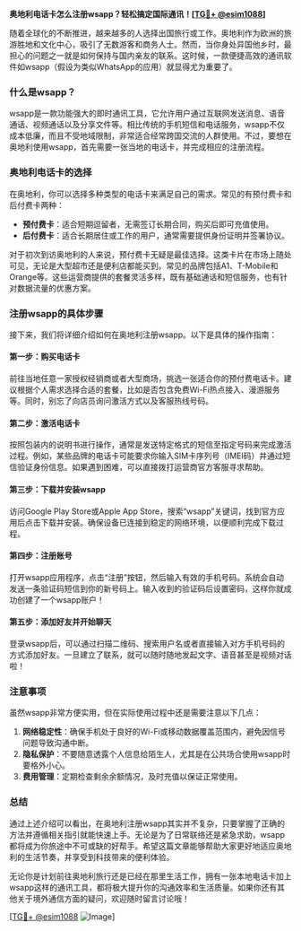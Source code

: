 **奥地利电话卡怎么注册wsapp？轻松搞定国际通讯！[[TG💪+ @esim1088](https://t.me/s/esim1088)]**

随着全球化的不断推进，越来越多的人选择出国旅行或工作。奥地利作为欧洲的旅游胜地和文化中心，吸引了无数游客和商务人士。然而，当你身处异国他乡时，最担心的问题之一就是如何保持与国内亲友的联系。这时候，一款便捷高效的通讯软件如wsapp（假设为类似WhatsApp的应用）就显得尤为重要了。

### 什么是wsapp？

wsapp是一款功能强大的即时通讯工具，它允许用户通过互联网发送消息、语音通话、视频通话以及分享文件等。相比传统的手机短信和电话服务，wsapp不仅成本低廉，而且不受地域限制，非常适合经常跨国交流的人群使用。不过，要想在奥地利使用wsapp，首先需要一张当地的电话卡，并完成相应的注册流程。

### 奥地利电话卡的选择

在奥地利，你可以选择多种类型的电话卡来满足自己的需求。常见的有预付费卡和后付费卡两种：

- **预付费卡**：适合短期逗留者，无需签订长期合同，购买后即可充值使用。
- **后付费卡**：适合长期居住或工作的用户，通常需要提供身份证明并签署协议。

对于初次到访奥地利的人来说，预付费卡无疑是最佳选择。这类卡片在市场上随处可见，无论是大型超市还是便利店都能买到。常见的品牌包括A1、T-Mobile和Orange等。这些运营商提供的套餐灵活多样，既有基础通话和短信服务，也有针对数据流量的优惠方案。

### 注册wsapp的具体步骤

接下来，我们将详细介绍如何在奥地利注册wsapp。以下是具体的操作指南：

#### 第一步：购买电话卡

前往当地任意一家授权经销商或者大型商场，挑选一张适合你的预付费电话卡。建议根据个人需求选择合适的套餐，比如是否包含免费Wi-Fi热点接入、漫游服务等。同时，别忘了向店员询问激活方式以及客服热线号码。

#### 第二步：激活电话卡

按照包装内的说明书进行操作，通常是发送特定格式的短信至指定号码来完成激活过程。例如，某些品牌的电话卡可能要求你输入SIM卡序列号（IMEI码）并通过短信验证身份信息。如果遇到困难，可以直接拨打运营商官方客服寻求帮助。

#### 第三步：下载并安装wsapp

访问Google Play Store或Apple App Store，搜索“wsapp”关键词，找到官方应用后点击下载并安装。确保设备已连接到稳定的网络环境，以便顺利完成下载过程。

#### 第四步：注册账号

打开wsapp应用程序，点击“注册”按钮，然后输入有效的手机号码。系统会自动发送一条验证码短信到你的新号码上。输入收到的验证码后设置密码，这样你就成功创建了一个wsapp账户！

#### 第五步：添加好友并开始聊天

登录wsapp后，可以通过扫描二维码、搜索用户名或者直接输入对方手机号码的方式添加好友。一旦建立了联系，就可以随时随地发起文字、语音甚至是视频对话啦！

### 注意事项

虽然wsapp非常方便实用，但在实际使用过程中还是需要注意以下几点：

1. **网络稳定性**：确保手机处于良好的Wi-Fi或移动数据覆盖范围内，避免因信号问题导致沟通中断。
2. **隐私保护**：不要随意透露个人信息给陌生人，尤其是在公共场合使用wsapp时要格外小心。
3. **费用管理**：定期检查剩余余额情况，及时充值以保证正常使用。

### 总结

通过上述介绍可以看出，在奥地利注册wsapp其实并不复杂，只要掌握了正确的方法并遵循相关指引就能快速上手。无论是为了日常联络还是紧急求助，wsapp都将成为你旅途中不可或缺的好帮手。希望这篇文章能够帮助大家更好地适应奥地利的生活节奏，并享受到科技带来的便利体验。

无论你是计划前往奥地利旅行还是已经在那里生活工作，拥有一张本地电话卡加上wsapp这样的通讯工具，都将极大提升你的沟通效率和生活质量。如果你还有其他关于境外通信方面的疑问，欢迎随时留言讨论哦！

[[TG💪+ @esim1088](https://t.me/s/esim1088) ![Image](https://i.postimg.cc/4NQfJmqS/Snipaste-2025-05-13-00-14-12.png)]